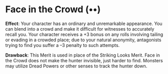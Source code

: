 # Face in the Crowd (••) 
**Effect**: Your character has an ordinary and unremarkable appearance. You can blend into a crowd and make it difficult for witnesses to accurately recall you. Your character receives a +3 bonus on any rolls involving tailing or evading in a crowded place; due to your natural anonymity, antagonists trying to find you suffer a –3 penalty to such attempts. 

**Drawback**: This Merit is used in place of the Striking Looks Merit. Face in the Crowd does not make the hunter invisible, just harder to find. Monsters may utilize Dread Powers or other senses to track the hunter down.